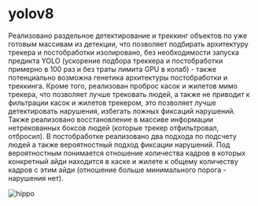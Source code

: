 # yolov8
Реализовано раздельное детектирование и треккинг объектов по уже готовым массивам из детекции, что позволяет подбирать архитектуру трекера и постобработки изолировано, без необходимости запуска предикта YOLO (ускорение подбора треккера и постобработки примерно в 100 раз и без траты лимита GPU в колаб) - также потенциально возможна генетика архитектуры постобработки и треккинга. Кроме того, реализован проброс касок и жилетов мимо трекера, что позволяет лучше трековать людей, а также не приводит к фильтрации касок и жилетов трекером, это позволяет лучше детектировать нарушения, избегать ложных фиксаций нарушений. Также реализовано восстановление в массиве информации нетрекованных боксов людей (которые трекер отфильтровал, отбросил).
В постобработке реализовано два подхода по подсчету людей а также вероятностный подход фиксации нарушений. Под вероятностным понимается отношение количества кадров в которых конкретный айди находится в каске и жилете к общему количеству кадров с этим айди (отношение больше минимального порога - нарушения нет).

![hippo](https://imgur.com/a/UTX1ofV)
